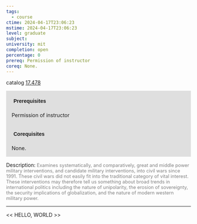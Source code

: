 ```yaml
---
tags:
  - course
ctime: 2024-04-17T23:06:23
mstime: 2024-04-17T23:06:23
level: graduate
subject: 
university: mit
completion: open
percentage: 0
prereq: Permission of instructor
coreq: None.
---
```


catalog [17.478](http://student.mit.edu/catalog/m17b.html#17.478)

<span style="display: block; padding: 15px; background-color: rgb(100, 100, 100, 0.2);"><font id="m_prereq1602_0" style="display: block; font-family: Arial, sans-serif; font-weight: bold; padding: 5px">Prerequisites</font><br><span id="prereq1602_0">Permission of instructor</span></span>
<span style="display: block; padding: 15px; background-color: rgb(100, 100, 100, 0.2);"><font id="m_coreq1602_0" style="display: block; font-family: Arial, sans-serif; font-weight: bold; padding: 5px">Corequisites</font><br><span id="coreq1602_0">None.</span></span>

<font style="">Description:</font>
<font style="color: grey; font-size: 0.8rem;">Examines systematically, and comparatively, great and middle power military interventions, and candidate military interventions, into civil wars since 1991. These civil wars did not easily fit into the traditional category of vital interest. These interventions may therefore tell us something about broad trends in international politics including the nature of unipolarity, the erosion of sovereignty, the security implications of globalization, and the nature of modern western military power.</font>



---

<< HELLO, WORLD >>
